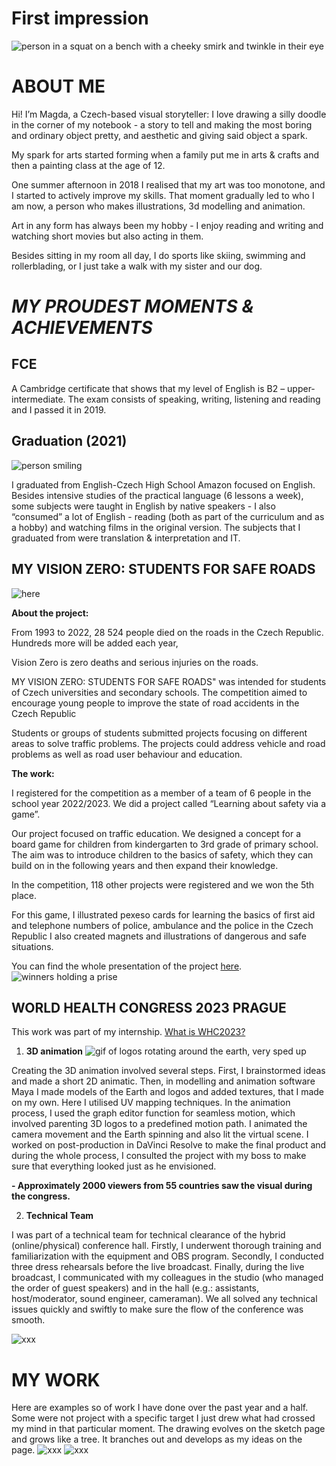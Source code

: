 # First impression

![person in a squat on a bench with a cheeky smirk and twinkle in their eye ](images-01/IMG_0708.JPG)
# **ABOUT ME**

Hi! I’m Magda, a Czech-based visual storyteller: I love drawing a silly doodle in the corner of my notebook - a story to tell and making the most boring and ordinary object pretty, and aesthetic and giving said object a spark.

My spark for arts started forming when a family put me in arts & crafts and then a painting class at the age of 12. 

One summer afternoon in 2018 I realised that my art was too monotone, and I started to actively improve my skills. That moment gradually led to who I am now, a person who makes illustrations, 3d modelling and animation.

Art in any form has always been my hobby - I enjoy reading and writing and watching short movies but also acting in them. 

Besides sitting in my room all day, I do sports like skiing, swimming and rollerblading, or I just take a walk with my sister and our dog.


# *MY PROUDEST MOMENTS & ACHIEVEMENTS*


## FCE 
A Cambridge certificate that shows that my level of English is B2 – upper-intermediate.
The exam consists of speaking, writing, listening and reading and I passed it in 2019.


## Graduation (2021)

![person smiling](images-01/20210611_amazon_158_0425.jpg)


I graduated from English-Czech High School Amazon focused on English. Besides intensive studies of the practical language (6 lessons a week), some subjects were taught in English by native speakers - I also “consumed” a lot of English - reading (both as part of the curriculum and as a hobby) and watching films in the original version. 
The subjects that I graduated from were translation & interpretation and IT.


## MY VISION ZERO: STUDENTS FOR SAFE ROADS
![here](images-01/v0-ilustrace.png)

**About the project:**

From 1993 to 2022, 28 524 people died on the roads in the Czech Republic. Hundreds more will be added each year,

Vision Zero is zero deaths and serious injuries on the roads.


MY VISION ZERO: STUDENTS FOR SAFE ROADS" was intended for students of Czech universities and secondary schools. The competition aimed to encourage young people to improve the state of road accidents in the Czech Republic

Students or groups of students submitted projects focusing on different areas to solve traffic problems. The projects could address vehicle and road problems as well as road user behaviour and education.

**The work:**

I registered for the competition as a member of a team of 6 people in the school year 2022/2023.  We did a project called “Learning about safety via a game”. 

Our project focused on traffic education. We designed a concept for a board game for children from kindergarten to 3rd grade of primary school. The aim was to introduce children to the basics of safety, which they can build on in the following years and then expand their knowledge.

In the competition, 118 other projects were registered and we won the 5th place. 

For this game, I illustrated pexeso cards for learning the basics of first aid and telephone numbers of police, ambulance and the police in the Czech Republic I also created magnets and illustrations of dangerous and safe situations.

You can find the whole presentation of the project [here](https://www.mojevizenula.cz/app/webroot/files/editor/files/MV0%205%20dokumenty/MV0_5_Kydalkova_VSKK_Bezpecnost%20hrou.pdf).
![winners holding a prise ](images-01/MV0_foto_vyherci_5.jpg)







## WORLD HEALTH CONGRESS 2023 PRAGUE

This work was part of my internship. [What is WHC2023?](https://www.whc2023prague.com)


1.  **3D animation**
![gif of logos rotating around the earth, very sped up](images-01/animace-log-prolinacka-changed-1.gif)

Creating the 3D animation involved several steps. First, I brainstormed ideas and made a short 2D animatic. Then, in modelling and animation software Maya I made models of the Earth and logos and added textures, that I made on my own. Here I utilised UV mapping techniques.
In the animation process, I used the graph editor function for seamless motion, which involved parenting 3D logos to a predefined motion path.  I animated the camera movement and the Earth spinning and also lit the virtual scene.
I worked on post-production in DaVinci Resolve to make the final product and during the whole process, I consulted the project with my boss to make sure that everything looked just as he envisioned. 



**-	Approximately 2000 viewers from 55 countries saw the visual during the congress.**

2. **Technical Team**

I was part of a technical team for technical clearance of the hybrid (online/physical) conference hall. Firstly, I underwent thorough training and familiarization with the equipment and OBS program. Secondly, I conducted three dress rehearsals before the live broadcast.
Finally, during the live broadcast, I communicated with my colleagues in the studio (who managed the order of guest speakers) and in the hall (e.g.: assistants, host/moderator, sound engineer, cameraman). We all solved any technical issues  quickly and swiftly to make sure the flow of the conference was smooth. 


![xxx](images-01/corner.png)

# MY WORK
Here are examples so of work I have done over the past year and a half. Some were not project with a specific target I just drew what had crossed my mind in that particular moment. The drawing evolves on the sketch page and grows like a tree. It branches out and develops as my ideas on the page.
![xxx](images-01/eheheh4.png)
![xxx](images-01/my_fan_art.png)

